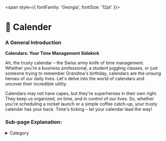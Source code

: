 
<span style={{ fontFamily: 'Georgia', fontSize: '12pt' }}>

# 📅 Calender

### **A General Introduction**

**Calendars: Your Time Management Sidekick**

Ah, the trusty calendar – the Swiss army knife of time management. Whether you're a business professional, a student juggling classes, or just someone trying to remember Grandma's birthday, calendars are the unsung heroes of our daily lives. Let's delve into the world of calendars and uncover their incredible utility.

Calendars may not have capes, but they're superheroes in their own right. They keep us organized, on time, and in control of our lives. So, whether you're scheduling a rocket launch or a simple coffee catch-up, your trusty calendar has your back. Time's ticking – let your calendar lead the way!

### Sub-page Explanation:


<details>

<summary>Category</summary>

Kubernetes, cloud computing, DevOps, cloud services, hosting platform, container orchestration, cloud infrastructure, cloud deployment, cloud management, cloud technology, cloud solutions, calender

</details>

</span>